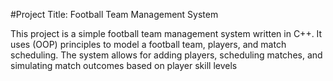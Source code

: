 #Project Title: Football Team Management System

This project is a simple football team management system written in C++. It uses (OOP) principles to model a football team, players, and match scheduling. The system allows for adding players, scheduling matches, and simulating match outcomes based on player skill levels
